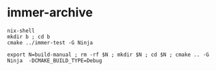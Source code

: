 # immer-archive

```
nix-shell
mkdir b ; cd b
cmake ../immer-test -G Ninja
```

```
export N=build-manual ; rm -rf $N ; mkdir $N ; cd $N ; cmake .. -G Ninja  -DCMAKE_BUILD_TYPE=Debug
```
